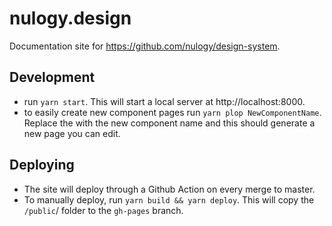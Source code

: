 # nulogy.design

Documentation site for https://github.com/nulogy/design-system.

## Development

- run `yarn start`. This will start a local server at http://localhost:8000.
- to easily create new component pages run `yarn plop NewComponentName`. Replace the with the new component name and this should generate a new page you can edit.

## Deploying

- The site will deploy through a Github Action on every merge to master.
- To manually deploy, run `yarn build && yarn deploy`. This will copy the `/public`/ folder to the `gh-pages` branch.
